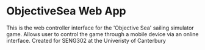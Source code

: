 # ObjectiveSea Web App

This is the web controller interface for the 'Objective Sea' sailing simulator game.
Allows user to control the game through a mobile device via an online interface.
Created for SENG302 at the Univeristy of Canterbury
